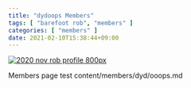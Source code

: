```yaml
---
title: "dydoops Members"
tags: [ "barefoot rob", "members" ]
categories: [ "members" ]
date: 2021-02-10T15:38:44+09:00
---
```


[![2020 nov rob profile 800px](//b.robnugen.com/rob/portraits/thumbs/2020_nov_rob_profile_800px.png)](//b.robnugen.com/rob/portraits/2020_nov_rob_profile_800px.png)

Members page test content/members/dyd/ooops.md
